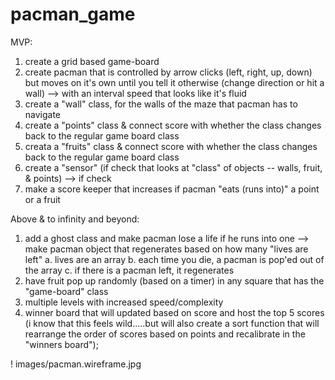 # pacman_game
MVP:
1. create a grid based game-board
2. create pacman that is controlled by arrow clicks (left, right, up, down) but moves on it's own until
you tell it otherwise (change direction or hit a wall)
	--> with an interval speed that looks like it's fluid
3. create a "wall" class, for the walls of the maze that pacman has to navigate
4. create a "points" class & connect score with whether the class changes back to the regular game board class
5. creata a "fruits" class & connect score with whether the class changes back to the regular game board class
6. create a "sensor" (if check that looks at "class" of objects -- walls, fruit, & points)
	--> if check
7. make a score keeper that increases if pacman "eats (runs into)" a point or a fruit


Above & to infinity and beyond:
1. add a ghost class and make pacman lose a life if he runs into one 
	-->  make pacman object that regenerates based on how many "lives are left" 
		a. lives are an array
		b. each time you die, a pacman is pop'ed out of the array
		c. if there is a pacman left, it regenerates
2. have fruit pop up randomly (based on a timer) in any square that has the "game-board" class
3. multiple levels with increased speed/complexity
4. winner board that will updated based on score and host the top 5 scores (i know that this feels wild.....but will also create a sort function that will rearrange the order of scores based on points and recalibrate in the 
"winners board");


! images/pacman.wireframe.jpg
